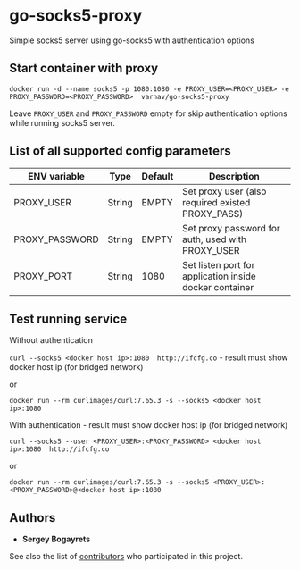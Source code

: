 # go-socks5-proxy

Simple socks5 server using go-socks5 with authentication options

## Start container with proxy

```docker run -d --name socks5 -p 1080:1080 -e PROXY_USER=<PROXY_USER> -e PROXY_PASSWORD=<PROXY_PASSWORD>  varnav/go-socks5-proxy```

Leave `PROXY_USER` and `PROXY_PASSWORD` empty for skip authentication options while running socks5 server.

## List of all supported config parameters

|ENV variable|Type|Default|Description|
|------------|----|-------|-----------|
|PROXY_USER|String|EMPTY|Set proxy user (also required existed PROXY_PASS)|
|PROXY_PASSWORD|String|EMPTY|Set proxy password for auth, used with PROXY_USER|
|PROXY_PORT|String|1080|Set listen port for application inside docker container|

## Test running service

Without authentication

```curl --socks5 <docker host ip>:1080  http://ifcfg.co``` - result must show docker host ip (for bridged network)

or

```docker run --rm curlimages/curl:7.65.3 -s --socks5 <docker host ip>:1080```

With authentication - result must show docker host ip (for bridged network)

```curl --socks5 --user <PROXY_USER>:<PROXY_PASSWORD> <docker host ip>:1080  http://ifcfg.co```

or

```docker run --rm curlimages/curl:7.65.3 -s --socks5 <PROXY_USER>:<PROXY_PASSWORD>@<docker host ip>:1080```

## Authors

* **Sergey Bogayrets**

See also the list of [contributors](https://github.com/serjs/socks5-server/graphs/contributors) who participated in this project.
